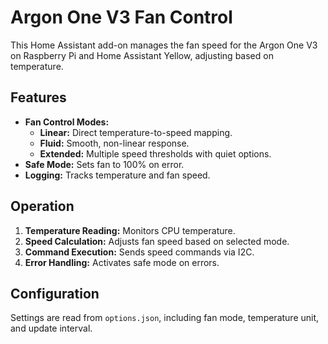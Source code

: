 # Argon One V3 Fan Control

This Home Assistant add-on manages the fan speed for the Argon One V3 on Raspberry Pi and Home Assistant Yellow, adjusting based on temperature.

## Features

- **Fan Control Modes:**
  - **Linear:** Direct temperature-to-speed mapping.
  - **Fluid:** Smooth, non-linear response.
  - **Extended:** Multiple speed thresholds with quiet options.
- **Safe Mode:** Sets fan to 100% on error.
- **Logging:** Tracks temperature and fan speed.

## Operation

1. **Temperature Reading:** Monitors CPU temperature.
2. **Speed Calculation:** Adjusts fan speed based on selected mode.
3. **Command Execution:** Sends speed commands via I2C.
4. **Error Handling:** Activates safe mode on errors.

## Configuration

Settings are read from `options.json`, including fan mode, temperature unit, and update interval.
